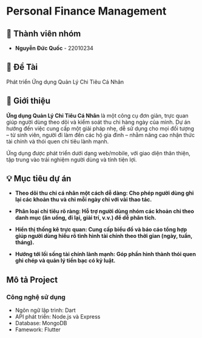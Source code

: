 # Personal Finance Management 

## 👥 Thành viên nhóm  
- **Nguyễn Đức Quốc** - 22010234  

## 📌 Đề Tài
Phát triển Ứng dụng Quản Lý Chi Tiêu Cá Nhân

## 📱 Giới thiệu
**Ứng dụng Quản Lý Chi Tiêu Cá Nhân** là một công cụ đơn giản, trực quan giúp người dùng theo dõi và kiểm soát thu chi hàng ngày của mình. Dự án hướng đến việc cung cấp một giải pháp nhẹ, dễ sử dụng cho mọi đối tượng – từ sinh viên, người đi làm đến các hộ gia đình – nhằm nâng cao nhận thức tài chính và thói quen chi tiêu lành mạnh.

Ứng dụng được phát triển dưới dạng web/mobile, với giao diện thân thiện, tập trung vào trải nghiệm người dùng và tính tiện lợi.

## 💡 Mục tiêu dự án 
- **Theo dõi thu chi cá nhân một cách dễ dàng: Cho phép người dùng ghi lại các khoản thu và chi mỗi ngày chỉ với vài thao tác.**

- **Phân loại chi tiêu rõ ràng: Hỗ trợ người dùng nhóm các khoản chi theo danh mục (ăn uống, đi lại, giải trí, v.v.) để dễ phân tích.**

- **Hiển thị thống kê trực quan: Cung cấp biểu đồ và báo cáo tổng hợp giúp người dùng hiểu rõ tình hình tài chính theo thời gian (ngày, tuần, tháng).**

- **Hướng tới lối sống tài chính lành mạnh: Góp phần hình thành thói quen ghi chép và quản lý tiền bạc có kỷ luật.**

## Mô tả Project
### Công nghệ sử dụng
- Ngôn ngữ lập trình: Dart
- API phát triển: Node.js và Express
- Database: MongoDB
- Famework: Flutter


